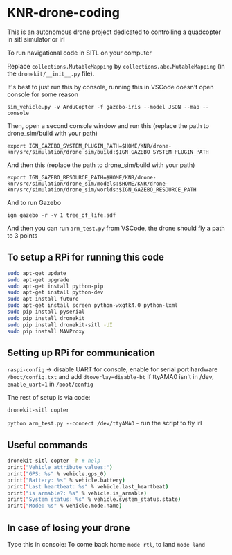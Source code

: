 # KNR-drone-coding

This is an autonomous drone project dedicated to controlling a quadcopter in sitl simulator or irl

To run navigational code in SITL on your computer

Replace `collections.MutableMapping` by `collections.abc.MutableMapping` (in the `dronekit/__init__.py` file).

It's best to just run this by console, running this in VSCode doesn't open console for some reason

`sim_vehicle.py -v ArduCopter -f gazebo-iris --model JSON --map --console`

Then, open a second console window and run this (replace the path to drone_sim/build with your path)

`export IGN_GAZEBO_SYSTEM_PLUGIN_PATH=$HOME/KNR/drone-knr/src/simulation/drone_sim/build:$IGN_GAZEBO_SYSTEM_PLUGIN_PATH`

And then this (replace the path to drone_sim/build with your path)

`export IGN_GAZEBO_RESOURCE_PATH=$HOME/KNR/drone-knr/src/simulation/drone_sim/models:$HOME/KNR/drone-knr/src/simulation/drone_sim/worlds:$IGN_GAZEBO_RESOURCE_PATH`

And to run Gazebo

`ign gazebo -r -v 1 tree_of_life.sdf`

And then you can run `arm_test.py` from VSCode, the drone should fly a path to 3 points

## To setup a RPi for running this code

```bash
sudo apt-get update
sudo apt-get upgrade
sudo apt-get install python-pip
sudo apt-get install python-dev
sudo apt install future
sudo apt-get install screen python-wxgtk4.0 python-lxml
sudo pip install pyserial
sudo pip install dronekit
sudo pip install dronekit-sitl -UI
sudo pip install MAVProxy
```

## Setting up RPi for communication

`raspi-config` -> disable UART for console, enable for serial port hardware
`/boot/config.txt` and add `dtoverlay=disable-bt`
if ttyAMA0 isn't in /dev, `enable_uart=1` in `/boot/config`

The rest of setup is via code:

`dronekit-sitl copter`

`python arm_test.py --connect /dev/ttyAMAO` - run the script to fly irl

## Useful commands

```bash
dronekit-sitl copter -h # help
print("Vehicle attribute values:")
print("GPS: %s" % vehicle.gps_0)
print("Battery: %s" % vehicle.battery)
print("Last heartbeat: %s" % vehicle.last_heartbeat)
print("is armable?: %s" % vehicle.is_armable)
print("System status: %s" % vehicle.system_status.state)
print("Mode: %s" % vehicle.mode.name)
```

## In case of losing your drone

Type this in console:
To come back home `mode rtl`, to land `mode land`
